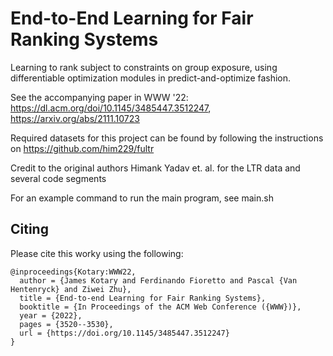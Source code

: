 
# End-to-End Learning for Fair Ranking Systems

Learning to rank subject to constraints on group exposure, using differentiable optimization modules in predict-and-optimize fashion.

See the accompanying paper in WWW '22:
<https://dl.acm.org/doi/10.1145/3485447.3512247>,
<https://arxiv.org/abs/2111.10723>

Required datasets for this project can be found by following the instructions on <https://github.com/him229/fultr>

Credit to the original authors Himank Yadav et. al. for the LTR data and several code segments

For an example command to run the main program, see main.sh


## Citing

Please cite this worky using the following:

```
@inproceedings{Kotary:WWW22,
  author = {James Kotary and Ferdinando Fioretto and Pascal {Van Hentenryck} and Ziwei Zhu},
  title = {End-to-end Learning for Fair Ranking Systems},
  booktitle = {In Proceedings of the ACM Web Conference ({WWW})},
  year = {2022},
  pages = {3520--3530},
  url = {https://doi.org/10.1145/3485447.3512247}
}
```
